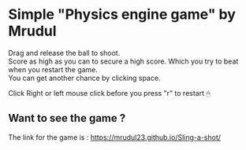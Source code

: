 # Simple "Physics engine game" by Mrudul
Drag and release the ball to shoot. <br>
Score as high as you can to secure a high score. Which you try to beat when you restart the game.<br>
You can get another chance by clicking space.



Click Right or left mouse click before you press "r" to restart 🖱

## Want to see the game ?
The link for the game is : https://mrudul23.github.io/Sling-a-shot/
